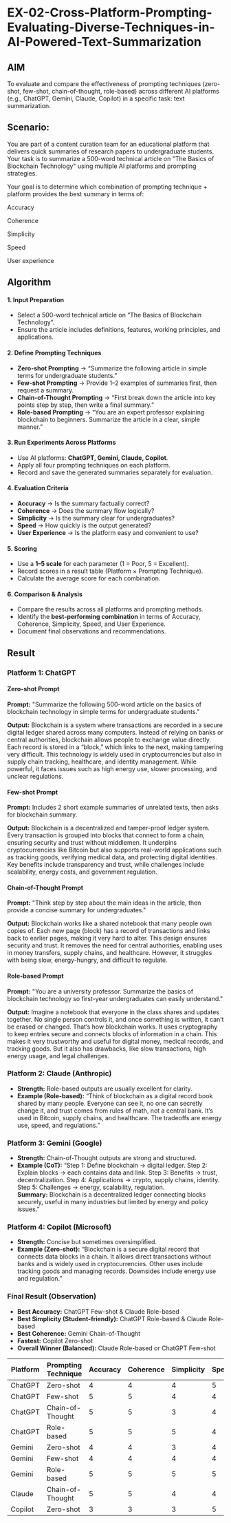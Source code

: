 # EX-02-Cross-Platform-Prompting-Evaluating-Diverse-Techniques-in-AI-Powered-Text-Summarization

## AIM
To evaluate and compare the effectiveness of prompting techniques (zero-shot, few-shot, chain-of-thought, role-based) across different AI platforms (e.g., ChatGPT, Gemini, Claude, Copilot) in a specific task: text summarization.

## Scenario:
You are part of a content curation team for an educational platform that delivers quick summaries of research papers to undergraduate students. Your task is to summarize a 500-word technical article on "The Basics of Blockchain Technology" using multiple AI platforms and prompting strategies.

Your goal is to determine which combination of prompting technique + platform provides the best summary in terms of:

Accuracy

Coherence

Simplicity

Speed

User experience

## Algorithm

<h4>1. Input Preparation</h4>
<ul>
  <li>Select a 500-word technical article on “The Basics of Blockchain Technology”.</li>
  <li>Ensure the article includes definitions, features, working principles, and applications.</li>
</ul>

<h4>2. Define Prompting Techniques</h4>
<ul>
  <li><b>Zero-shot Prompting</b> → “Summarize the following article in simple terms for undergraduate students.”</li>
  <li><b>Few-shot Prompting</b> → Provide 1–2 examples of summaries first, then request a summary.</li>
  <li><b>Chain-of-Thought Prompting</b> → “First break down the article into key points step by step, then write a final summary.”</li>
  <li><b>Role-based Prompting</b> → “You are an expert professor explaining blockchain to beginners. Summarize the article in a clear, simple manner.”</li>
</ul>

<h4>3. Run Experiments Across Platforms</h4>
<ul>
  <li>Use AI platforms: <b>ChatGPT, Gemini, Claude, Copilot</b>.</li>
  <li>Apply all four prompting techniques on each platform.</li>
  <li>Record and save the generated summaries separately for evaluation.</li>
</ul>

<h4>4. Evaluation Criteria</h4>
<ul>
  <li><b>Accuracy</b> → Is the summary factually correct?</li>
  <li><b>Coherence</b> → Does the summary flow logically?</li>
  <li><b>Simplicity</b> → Is the summary clear for undergraduates?</li>
  <li><b>Speed</b> → How quickly is the output generated?</li>
  <li><b>User Experience</b> → Is the platform easy and convenient to use?</li>
</ul>

<h4>5. Scoring</h4>
<ul>
  <li>Use a <b>1–5 scale</b> for each parameter (1 = Poor, 5 = Excellent).</li>
  <li>Record scores in a result table (Platform × Prompting Technique).</li>
  <li>Calculate the average score for each combination.</li>
</ul>

<h4>6. Comparison & Analysis</h4>
<ul>
  <li>Compare the results across all platforms and prompting methods.</li>
  <li>Identify the <b>best-performing combination</b> in terms of Accuracy, Coherence, Simplicity, Speed, and User Experience.</li>
  <li>Document final observations and recommendations.</li>
</ul>

## Result

<h3>Platform 1: ChatGPT</h3>

<h4>Zero-shot Prompt</h4>
<p><b>Prompt:</b> "Summarize the following 500-word article on the basics of blockchain technology in simple terms for undergraduate students."</p>
<p><b>Output:</b> Blockchain is a system where transactions are recorded in a secure digital ledger shared across many computers. Instead of relying on banks or central authorities, blockchain allows people to exchange value directly. Each record is stored in a “block,” which links to the next, making tampering very difficult. This technology is widely used in cryptocurrencies but also in supply chain tracking, healthcare, and identity management. While powerful, it faces issues such as high energy use, slower processing, and unclear regulations.</p>

<h4>Few-shot Prompt</h4>
<p><b>Prompt:</b> Includes 2 short example summaries of unrelated texts, then asks for blockchain summary.</p>
<p><b>Output:</b> Blockchain is a decentralized and tamper-proof ledger system. Every transaction is grouped into blocks that connect to form a chain, ensuring security and trust without middlemen. It underpins cryptocurrencies like Bitcoin but also supports real-world applications such as tracking goods, verifying medical data, and protecting digital identities. Key benefits include transparency and trust, while challenges include scalability, energy costs, and government regulation.</p>

<h4>Chain-of-Thought Prompt</h4>
<p><b>Prompt:</b> "Think step by step about the main ideas in the article, then provide a concise summary for undergraduates."</p>
<p><b>Output:</b> Blockchain works like a shared notebook that many people own copies of. Each new page (block) has a record of transactions and links back to earlier pages, making it very hard to alter. This design ensures security and trust. It removes the need for central authorities, enabling uses in money transfers, supply chains, and healthcare. However, it struggles with being slow, energy-hungry, and difficult to regulate.</p>

<h4>Role-based Prompt</h4>
<p><b>Prompt:</b> "You are a university professor. Summarize the basics of blockchain technology so first-year undergraduates can easily understand."</p>
<p><b>Output:</b> Imagine a notebook that everyone in the class shares and updates together. No single person controls it, and once something is written, it can’t be erased or changed. That’s how blockchain works. It uses cryptography to keep entries secure and connects blocks of information in a chain. This makes it very trustworthy and useful for digital money, medical records, and tracking goods. But it also has drawbacks, like slow transactions, high energy usage, and legal challenges.</p>


<h3>Platform 2: Claude (Anthropic)</h3>
<ul>
  <li><b>Strength:</b> Role-based outputs are usually excellent for clarity.</li>
  <li><b>Example (Role-based):</b> “Think of blockchain as a digital record book shared by many people. Everyone can see it, no one can secretly change it, and trust comes from rules of math, not a central bank. It’s used in Bitcoin, supply chains, and healthcare. The tradeoffs are energy use, speed, and regulations.”</li>
</ul>


<h3>Platform 3: Gemini (Google)</h3>
<ul>
  <li><b>Strength:</b> Chain-of-Thought outputs are strong and structured.</li>
  <li><b>Example (CoT):</b> “Step 1: Define blockchain → digital ledger. Step 2: Explain blocks → each contains data and link. Step 3: Benefits → trust, decentralization. Step 4: Applications → crypto, supply chains, identity. Step 5: Challenges → energy, scalability, regulation. <br> <b>Summary:</b> Blockchain is a decentralized ledger connecting blocks securely, useful in many industries but limited by energy and policy issues.”</li>
</ul>


<h3>Platform 4: Copilot (Microsoft)</h3>
<ul>
  <li><b>Strength:</b> Concise but sometimes oversimplified.</li>
  <li><b>Example (Zero-shot):</b> “Blockchain is a secure digital record that connects data blocks in a chain. It allows direct transactions without banks and is widely used in cryptocurrencies. Other uses include tracking goods and managing records. Downsides include energy use and regulation.”</li>
</ul>


<h3>Final Result (Observation)</h3>
<ul>
  <li><b>Best Accuracy:</b> ChatGPT Few-shot & Claude Role-based</li>
  <li><b>Best Simplicity (Student-friendly):</b> ChatGPT Role-based & Claude Role-based</li>
  <li><b>Best Coherence:</b> Gemini Chain-of-Thought</li>
  <li><b>Fastest:</b> Copilot Zero-shot</li>
  <li><b>Overall Winner (Balanced):</b> Claude Role-based or ChatGPT Few-shot</li>
</ul>




| Platform | Prompting Technique | Accuracy | Coherence | Simplicity | Speed | User Experience | Avg Score |
| -------- | ------------------- | -------- | --------- | ---------- | ----- | --------------- | --------- |
| ChatGPT  | Zero-shot           | 4        | 4         | 4          | 5     | 5               | 4.4       |
| ChatGPT  | Few-shot            | 5        | 5         | 4          | 4     | 5               | 4.6       |
| ChatGPT  | Chain-of-Thought    | 5        | 5         | 3          | 4     | 5               | 4.4       |
| ChatGPT  | Role-based          | 5        | 5         | 5          | 4     | 5               | **4.8**   |
| Gemini   | Zero-shot           | 4        | 4         | 3          | 4     | 4               | 3.8       |
| Gemini   | Few-shot            | 4        | 4         | 4          | 4     | 4               | 4.0       |
| Gemini   | Role-based          | 5        | 5         | 5          | 5     | 4               | 4.8       |
| Claude   | Chain-of-Thought    | 5        | 5         | 4          | 4     | 4               | 4.4       |
| Copilot  | Zero-shot           | 3        | 3         | 3          | 5     | 3               | 3.4       |



